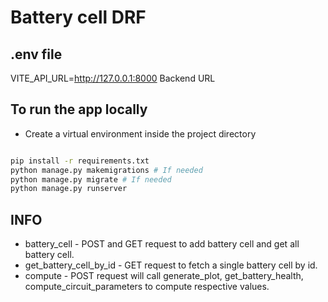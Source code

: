 # Battery cell DRF

## .env file

VITE_API_URL=http://127.0.0.1:8000 Backend URL

## To run the app locally

- Create a virtual environment inside the project directory

```bash

pip install -r requirements.txt
python manage.py makemigrations # If needed
python manage.py migrate # If needed
python manage.py runserver
```

## INFO

- battery_cell - POST and GET request to add battery cell and get all battery cell.
- get_battery_cell_by_id - GET request to fetch a single battery cell by id.
- compute - POST request will call generate_plot, get_battery_health, compute_circuit_parameters to compute respective values.
